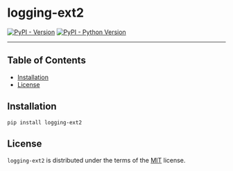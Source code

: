 # logging-ext2

[![PyPI - Version](https://img.shields.io/pypi/v/logging-ext2.svg)](https://pypi.org/project/logging-ext2)
[![PyPI - Python Version](https://img.shields.io/pypi/pyversions/logging-ext2.svg)](https://pypi.org/project/logging-ext2)

-----

## Table of Contents

- [Installation](#installation)
- [License](#license)

## Installation

```console
pip install logging-ext2
```

## License

`logging-ext2` is distributed under the terms of the [MIT](https://spdx.org/licenses/MIT.html) license.

